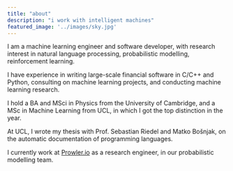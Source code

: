 ```yaml
---
title: "about"
description: "i work with intelligent machines"
featured_image: '../images/sky.jpg'
---
```


I am a machine learning engineer and software developer, with research interest in natural language processing, probabilistic modelling, reinforcement learning.

I have experience in writing large-scale financial software in C/C++ and Python, consulting on  machine learning projects, and conducting machine learning research.

I hold a BA and MSci in Physics from the University of Cambridge, and a MSc in Machine Learning from UCL, in which I got the top distinction in the year.

At UCL, I wrote my thesis with Prof. Sebastian Riedel and Matko Bošnjak, on the automatic documentation of programming languages.

I currently work at [Prowler.io](https://www.prowler.io/research) as a research engineer, in our probabilistic modelling team.


<!--
**work**

* machine learning engineer @ Prowler.io
* senior consultant @ Recognitive.ai
* freelance consultant @ IDEO
* financial software developer @ Bloomberg LP

**education**

* machine learning msc @ University College London
* rc alum @ The Recurse Centre
* physics msci & ba @ Cambridge University


**projects**

most of my paid work is not open source. however there are a number of projects i am particularly proud of. you can see them here. if you're interested in a project or working with me, drop me an email. -->